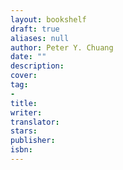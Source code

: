 ```yaml
---
layout: bookshelf
draft: true
aliases: null
author: Peter Y. Chuang
date: ""
description:
cover:
tag:
-
title:
writer:
translator:
stars:
publisher:
isbn:
---
```

